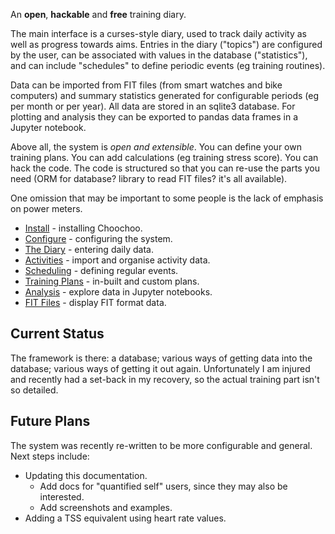 
An **open**, **hackable** and **free** training diary.

The main interface is a curses-style diary, used to track daily
activity as well as progress towards aims.  Entries in the diary
("topics") are configured by the user, can be associated with values
in the database ("statistics"), and can include "schedules" to define
periodic events (eg training routines).

Data can be imported from FIT files (from smart watches and bike
computers) and summary statistics generated for configurable periods
(eg per month or per year).  All data are stored in an sqlite3
database.  For plotting and analysis they can be exported to pandas
data frames in a Jupyter notebook.

Above all, the system is *open and extensible*.  You can define your
own training plans.  You can add calculations (eg training stress
score).  You can hack the code.  The code is structured so that you
can re-use the parts you need (ORM for database?  library to read FIT
files?  it's all available).

One omission that may be important to some people is the lack of
emphasis on power meters.

* [Install](install) - installing Choochoo.
* [Configure](configure) - configuring the system.
* [The Diary](diary) - entering daily data.
* [Activities](activities) - import and organise activity data.
* [Scheduling](scheduling) - defining regular events.
* [Training Plans](training-plans) - in-built and custom plans.
* [Analysis](analysis) - explore data in Jupyter notebooks. 
* [FIT Files](fit-files) - display FIT format data.

## Current Status

The framework is there: a database; various ways of getting data into
the database; various ways of getting it out again.  Unfortunately I
am injured and recently had a set-back in my recovery, so the actual
training part isn't so detailed.

## Future Plans

The system was recently re-written to be more configurable and
general.  Next steps include:

* Updating this documentation.
  * Add docs for "quantified self" users, since they may also be
    interested.
  * Add screenshots and examples.
* Adding a TSS equivalent using heart rate values.
